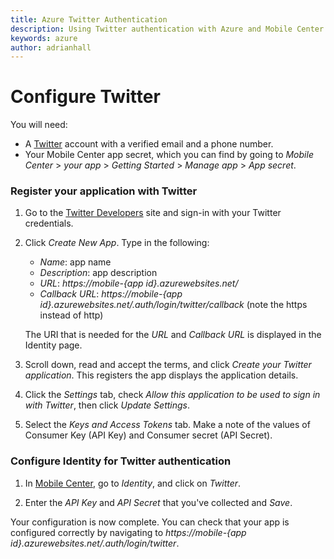 ```yaml
---
title: Azure Twitter Authentication
description: Using Twitter authentication with Azure and Mobile Center
keywords: azure
author: adrianhall
---
```


# Configure Twitter

You will need:
* A [Twitter] account with a verified email and a phone number.
* Your Mobile Center app secret, which you can find by going to _Mobile Center_ > _your app_ > _Getting Started_ > _Manage app_ > _App secret_.

### **Register your application with Twitter**

1. Go to the [Twitter Developers] site and sign-in with your Twitter  credentials.

2. Click _Create New App_. Type in the following:
    * _Name_: app name
    * _Description_: app description
    * _URL_: _https://mobile-{app id}.azurewebsites.net/_
    * _Callback URL_: _https://mobile-{app id}.azurewebsites.net/.auth/login/twitter/callback_ (note the https instead of http)

    The URI that is needed for the _URL_ and _Callback URL_ is displayed in the Identity page.
3. Scroll down, read and accept the terms, and click _Create your Twitter application_. This registers the app displays the application details.

4. Click the _Settings_ tab, check _Allow this application to be used to sign in with Twitter_, then click _Update Settings_.

5. Select the _Keys and Access Tokens_ tab. Make a note of the values of Consumer Key (API Key) and Consumer secret (API Secret).

### **Configure Identity for Twitter authentication**

1. In [Mobile Center], go to _Identity_, and click on _Twitter_.

2. Enter the _API Key_ and _API Secret_ that you've collected and _Save_.

Your configuration is now complete. You can check that your app is configured correctly by navigating to _https://mobile-{app id}.azurewebsites.net/.auth/login/twitter_.

[Twitter]: https://twitter.com/
[Twitter Developers]: https://apps.twitter.com/
[Mobile Center]: https://mobile.azure.com/
